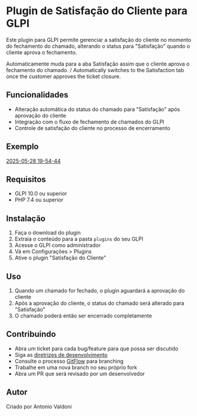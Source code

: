 # Plugin de Satisfação do Cliente para GLPI

Este plugin para GLPI permite gerenciar a satisfação do cliente no momento do fechamento do chamado, alterando o status para "Satisfação" quando o cliente aprova o fechamento.

Automaticamente muda para a aba Satisfação assim que o cliente aprova o fechamento do chamado. / Automatically switches to the Satisfaction tab once the customer approves the ticket closure.

## Funcionalidades

- Alteração automática do status do chamado para "Satisfação" após aprovação do cliente
- Integração com o fluxo de fechamento de chamados do GLPI
- Controle de satisfação do cliente no processo de encerramento

## Exemplo
[2025-05-28 19-54-44](https://github.com/user-attachments/assets/fc1c3cc8-68ae-4522-8273-60638c7f00f8)



## Requisitos

- GLPI 10.0 ou superior
- PHP 7.4 ou superior

## Instalação

1. Faça o download do plugin
2. Extraia o conteúdo para a pasta `plugins` do seu GLPI
3. Acesse o GLPI como administrador
4. Vá em Configurações > Plugins
5. Ative o plugin "Satisfação do Cliente"

## Uso

1. Quando um chamado for fechado, o plugin aguardará a aprovação do cliente
2. Após a aprovação do cliente, o status do chamado será alterado para "Satisfação"
3. O chamado poderá então ser encerrado completamente

## Contribuindo

* Abra um ticket para cada bug/feature para que possa ser discutido
* Siga as [diretrizes de desenvolvimento](http://glpi-developer-documentation.readthedocs.io/en/latest/plugins/index.html)
* Consulte o processo [GitFlow](http://git-flow.readthedocs.io/) para branching
* Trabalhe em uma nova branch no seu próprio fork
* Abra um PR que será revisado por um desenvolvedor

## Autor

Criado por Antonio Valdoni

